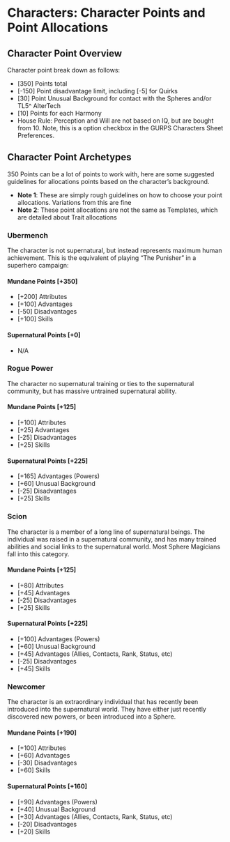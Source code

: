 # Characters: Character Points and Point Allocations

## Character Point Overview

Character point break down as follows:

 - [350] Points total
 - [-150] Point disadvantage limit, including [-5] for Quirks
 - [30] Point Unusual Background for contact with the Spheres and/or TL5^ AlterTech
 - [10] Points for each Harmony
 - House Rule: Perception and Will are not based on IQ, but are bought from 10. Note, this is a option checkbox in the GURPS Characters Sheet Preferences.

## Character Point Archetypes

350 Points can be a lot of points to work with, here are some suggested guidelines for allocations
points based on the character’s background.

* **Note 1**: These are simply rough guidelines on how to choose your point allocations. Variations from this are fine
* **Note 2**: These point allocations are not the same as Templates, which are detailed about Trait allocations

### Ubermench
The character is not supernatural, but instead represents maximum human achievement. This is the equivalent of playing “The Punisher” in a superhero campaign:

#### Mundane Points [+350]
* [+200] Attributes
* [+100] Advantages
* [-50] Disadvantages
* [+100] Skills

#### Supernatural Points [+0]
* N/A

### Rogue Power
The character no supernatural training or ties to the supernatural community, but has massive untrained supernatural ability.

#### Mundane Points [+125]
* [+100] Attributes
* [+25] Advantages
* [-25] Disadvantages
* [+25] Skills

#### Supernatural Points [+225]
* [+165] Advantages (Powers)
* [+60] Unusual Background
* [-25] Disadvantages
* [+25] Skills

### Scion
The character is a member of a long line of supernatural beings. The individual was raised in a supernatural
community, and has many trained abilities and social links to the supernatural world.
Most Sphere Magicians fall into this category.

#### Mundane Points [+125]
* [+80] Attributes
* [+45] Advantages
* [-25] Disadvantages
* [+25] Skills

#### Supernatural Points [+225]
* [+100] Advantages (Powers)
* [+60] Unusual Background
* [+45] Advantages (Allies, Contacts, Rank, Status, etc)
* [-25] Disadvantages
* [+45] Skills

### Newcomer
The character is an extraordinary individual that has recently been introduced into the supernatural world.
They have either just recently discovered new powers, or been introduced into a Sphere.

#### Mundane Points [+190]
* [+100] Attributes
* [+60] Advantages
* [-30] Disadvantages
* [+60] Skills

#### Supernatural Points [+160]
* [+90] Advantages (Powers)
* [+40] Unusual Background
* [+30] Advantages (Allies, Contacts, Rank, Status, etc)
* [-20] Disadvantages
* [+20] Skills

